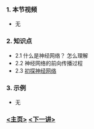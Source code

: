 ### 1. 本节视频
- 无
### 2. 知识点
- 2.1 什么是神经网络？ 怎么理解
- 2.2 神经网络的前向传播过程
- 2.3 [初探神经网络](./初探神经网络.pdf)
### 3. 示例
- 无

### [<主页>](../README.md) [<下一讲>](../Lecture_11/README.md)